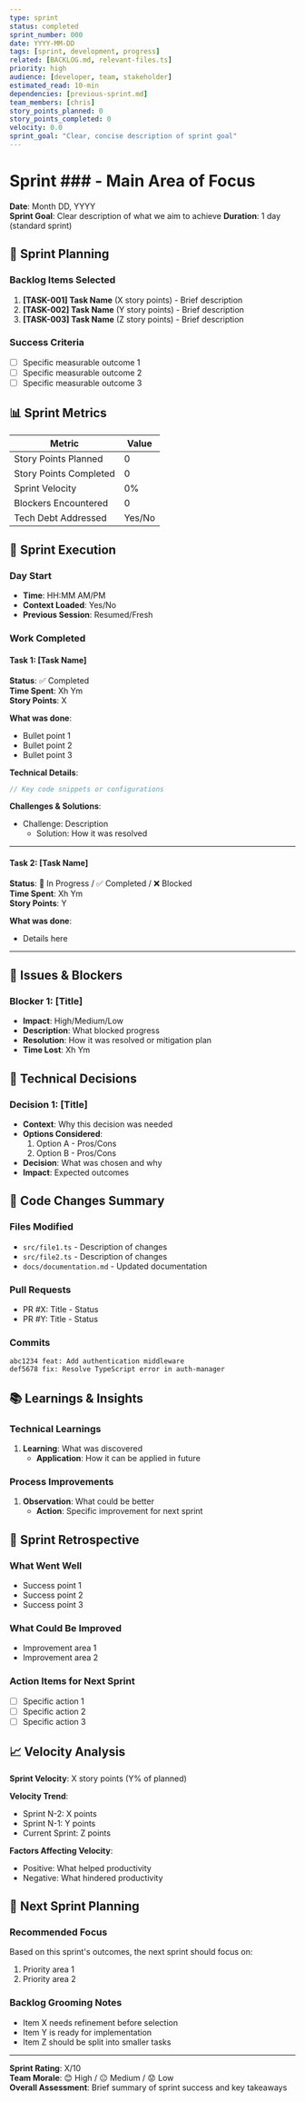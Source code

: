 ```yaml
---
type: sprint
status: completed
sprint_number: 000
date: YYYY-MM-DD
tags: [sprint, development, progress]
related: [BACKLOG.md, relevant-files.ts]
priority: high
audience: [developer, team, stakeholder]
estimated_read: 10-min
dependencies: [previous-sprint.md]
team_members: [chris]
story_points_planned: 0
story_points_completed: 0
velocity: 0.0
sprint_goal: "Clear, concise description of sprint goal"
---
```


# Sprint ### - Main Area of Focus

**Date**: Month DD, YYYY  
**Sprint Goal**: Clear description of what we aim to achieve
**Duration**: 1 day (standard sprint)

## 🎯 Sprint Planning

### Backlog Items Selected
1. **[TASK-001] Task Name** (X story points) - Brief description
2. **[TASK-002] Task Name** (Y story points) - Brief description
3. **[TASK-003] Task Name** (Z story points) - Brief description

### Success Criteria
- [ ] Specific measurable outcome 1
- [ ] Specific measurable outcome 2
- [ ] Specific measurable outcome 3

## 📊 Sprint Metrics

| Metric | Value |
|--------|-------|
| Story Points Planned | 0 |
| Story Points Completed | 0 |
| Sprint Velocity | 0% |
| Blockers Encountered | 0 |
| Tech Debt Addressed | Yes/No |

## 🏃 Sprint Execution

### Day Start
- **Time**: HH:MM AM/PM
- **Context Loaded**: Yes/No
- **Previous Session**: Resumed/Fresh

### Work Completed

#### Task 1: [Task Name]
**Status**: ✅ Completed  
**Time Spent**: Xh Ym  
**Story Points**: X  

**What was done**:
- Bullet point 1
- Bullet point 2
- Bullet point 3

**Technical Details**:
```typescript
// Key code snippets or configurations
```

**Challenges & Solutions**:
- Challenge: Description
  - Solution: How it was resolved

---

#### Task 2: [Task Name]
**Status**: 🚧 In Progress / ✅ Completed / ❌ Blocked  
**Time Spent**: Xh Ym  
**Story Points**: Y  

**What was done**:
- Details here

---

## 🐛 Issues & Blockers

### Blocker 1: [Title]
- **Impact**: High/Medium/Low
- **Description**: What blocked progress
- **Resolution**: How it was resolved or mitigation plan
- **Time Lost**: Xh Ym

## 📝 Technical Decisions

### Decision 1: [Title]
- **Context**: Why this decision was needed
- **Options Considered**: 
  1. Option A - Pros/Cons
  2. Option B - Pros/Cons
- **Decision**: What was chosen and why
- **Impact**: Expected outcomes

## 🔄 Code Changes Summary

### Files Modified
- `src/file1.ts` - Description of changes
- `src/file2.ts` - Description of changes
- `docs/documentation.md` - Updated documentation

### Pull Requests
- PR #X: Title - Status
- PR #Y: Title - Status

### Commits
```
abc1234 feat: Add authentication middleware
def5678 fix: Resolve TypeScript error in auth-manager
```

## 📚 Learnings & Insights

### Technical Learnings
1. **Learning**: What was discovered
   - **Application**: How it can be applied in future

### Process Improvements
1. **Observation**: What could be better
   - **Action**: Specific improvement for next sprint

## 🎯 Sprint Retrospective

### What Went Well
- Success point 1
- Success point 2
- Success point 3

### What Could Be Improved
- Improvement area 1
- Improvement area 2

### Action Items for Next Sprint
- [ ] Specific action 1
- [ ] Specific action 2
- [ ] Specific action 3

## 📈 Velocity Analysis

**Sprint Velocity**: X story points (Y% of planned)

**Velocity Trend**:
- Sprint N-2: X points
- Sprint N-1: Y points  
- Current Sprint: Z points

**Factors Affecting Velocity**:
- Positive: What helped productivity
- Negative: What hindered productivity

## 🔮 Next Sprint Planning

### Recommended Focus
Based on this sprint's outcomes, the next sprint should focus on:
1. Priority area 1
2. Priority area 2

### Backlog Grooming Notes
- Item X needs refinement before selection
- Item Y is ready for implementation
- Item Z should be split into smaller tasks

---

**Sprint Rating**: X/10  
**Team Morale**: 😊 High / 😐 Medium / 😟 Low  
**Overall Assessment**: Brief summary of sprint success and key takeaways